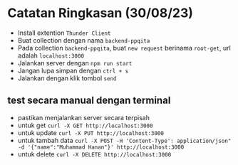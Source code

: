 # Catatan Ringkasan (30/08/23)

- Install extention `Thunder Client`
- Buat collection dengan nama `backend-ppqita`
- Pada collection `backend-ppqita`, buat `new request` berinama `root-get`, url adalah `localhost:3000`
- Jalankan server dengan `npm run start`
- Jangan lupa simpan dengan `ctrl + s`
- Jalankan dengan klik tombol `send`

## test secara manual dengan terminal

- pastikan menjalankan server secara terpisah
- untuk get
  `curl -X GET http://localhost:3000`
- untuk update
  `curl -X PUT http://localhost:3000`
- untuk tambah data
  `curl -X POST -H 'Content-Type': application/json" -d '{"name":"Muhammad Hanan"}' http://localhost:3000`
- untuk delete
  `curl -X DELETE http://localhost:3000`
